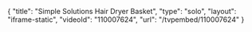 {
    "title": "Simple Solutions Hair Dryer Basket",
    "type": "solo",
    "layout": "iframe-static",
    "videoId": "110007624",
    "url": "\/tvpembed\/110007624"
}